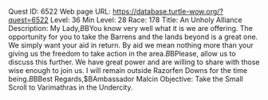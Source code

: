 Quest ID: 6522
Web page URL: https://database.turtle-wow.org/?quest=6522
Level: 36
Min Level: 28
Race: 178
Title: An Unholy Alliance
Description: My Lady,$B$BYou know very well what it is we are offering. The opportunity for you to take the Barrens and the lands beyond is a great one. We simply want your aid in return. By aid we mean nothing more than your giving us the freedom to take action in the area.$B$BPlease, allow us to discuss this further. We have great power and are willing to share with those wise enough to join us. I will remain outside Razorfen Downs for the time being.$B$BBest Regards,$BAmbassador Malcin
Objective: Take the Small Scroll to Varimathras in the Undercity.
